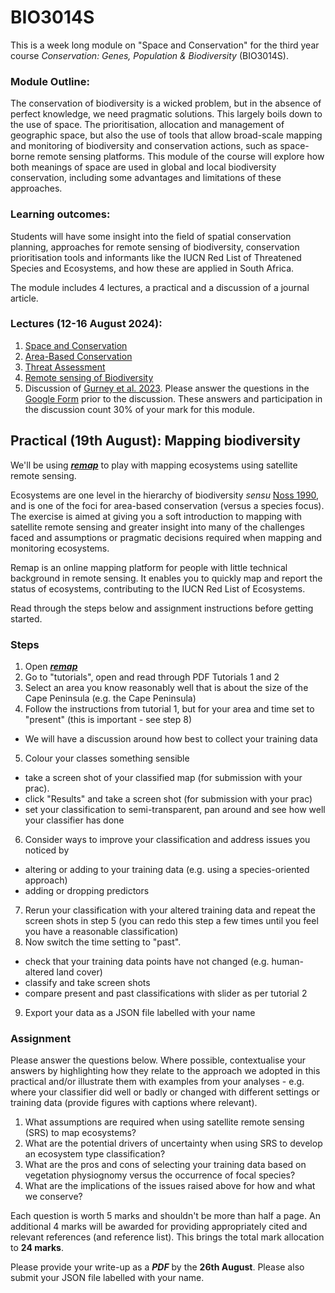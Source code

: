 # BIO3014S

This is a week long module on "Space and Conservation" for the third year course _Conservation: Genes, Population & Biodiversity_ (BIO3014S).

### Module Outline:
The conservation of biodiversity is a wicked problem, but in the absence of perfect knowledge, we need pragmatic solutions. This largely boils down to the use of space. The prioritisation, allocation and management of geographic space, but also the use of tools that allow broad-scale mapping and monitoring of biodiversity and conservation actions, such as space-borne remote sensing platforms. This module of the course will explore how both meanings of space are used in global and local biodiversity conservation, including some advantages and limitations of these approaches.

### Learning outcomes:
Students will have some insight into the field of spatial conservation planning, approaches for remote sensing of biodiversity, conservation prioritisation tools and informants like the IUCN Red List of Threatened Species and Ecosystems, and how these are applied in South Africa.

The module includes 4 lectures, a practical and a discussion of a journal article.

### Lectures (12-16 August 2024):
1. [Space and Conservation](1_SpaceConservation1)
2. [Area-Based Conservation](2_AreaBasedConservation)
3. [Threat Assessment](3_ThreatAssessments)
4. [Remote sensing of Biodiversity](4_RemoteSensingBio)
5. Discussion of [Gurney et al. 2023](https://doi.org/10.1016/j.oneear.2023.01.012). Please answer the questions in the [Google Form](https://forms.gle/PtAA4HzWHoLKG1R37) prior to the discussion. These answers and participation in the discussion count 30% of your mark for this module.


## Practical (19th August): Mapping biodiversity

We'll be using [***remap***](https://remap-app.org/) to play with mapping ecosystems using satellite remote sensing.

Ecosystems are one level in the hierarchy of biodiversity _sensu_ [Noss 1990](https://doi.org/10.1111/j.1523-1739.1990.tb00309.x), and is one of the foci for area-based conservation (versus a species focus). The exercise is aimed at giving you a soft introduction to mapping with satellite remote sensing and greater insight into many of the challenges faced and assumptions or pragmatic decisions required when mapping and monitoring ecosystems.

Remap is an online mapping platform for people with little technical background in remote sensing. It enables you to quickly map and report the status of ecosystems, contributing to the IUCN Red List of Ecosystems.

Read through the steps below and assignment instructions before getting started.

### Steps

1. Open [***remap***](https://remap-app.org/)
2. Go to "tutorials", open and read through PDF Tutorials 1 and 2
3. Select an area you know reasonably well that is about the size of the Cape Peninsula (e.g. the Cape Peninsula)
4. Follow the instructions from tutorial 1, but for your area and time set to "present" (this is important - see step 8)
  - We will have a discussion around how best to collect your training data
5. Colour your classes something sensible 
 - take a screen shot of your classified map (for submission with your prac).
 - click "Results" and take a screen shot (for submission with your prac)
 - set your classification to semi-transparent, pan around and see how well your classifier has done
6. Consider ways to improve your classification and address issues you noticed by 
  - altering or adding to your training data (e.g. using a species-oriented approach)
  - adding or dropping predictors
7. Rerun your classification with your altered training data and repeat the screen shots in step 5 (you can redo this step a few times until you feel you have a reasonable classification)
8. Now switch the time setting to "past". 
  - check that your training data points have not changed (e.g. human-altered land cover) 
  - classify and take screen shots 
  - compare present and past classifications with slider as per tutorial 2
9. Export your data as a JSON file labelled with your name



### Assignment

Please answer the questions below. Where possible, contextualise your answers by highlighting how they relate to the approach we adopted in this practical and/or illustrate them with examples from your analyses - e.g. where your classifier did well or badly or changed with different settings or training data (provide figures with captions where relevant). 

1. What assumptions are required when using satellite remote sensing (SRS) to map ecosystems?
2. What are the potential drivers of uncertainty when using SRS to develop an ecosystem type classification?
3. What are the pros and cons of selecting your training data based on vegetation physiognomy versus the occurrence of focal species?
4. What are the implications of the issues raised above for how and what we conserve?

Each question is worth 5 marks and shouldn't be more than half a page. An additional 4 marks will be awarded for providing appropriately cited and relevant references (and reference list). This brings the total mark allocation to **24 marks**.

Please provide your write-up as a ***PDF*** by the **26th August**. Please also submit your JSON file labelled with your name.
